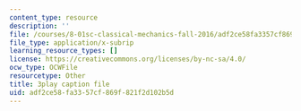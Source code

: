 ```yaml
---
content_type: resource
description: ''
file: /courses/8-01sc-classical-mechanics-fall-2016/adf2ce58fa3357cf869f821f2d102b5d_ZBlHexE8m6A.vtt
file_type: application/x-subrip
learning_resource_types: []
license: https://creativecommons.org/licenses/by-nc-sa/4.0/
ocw_type: OCWFile
resourcetype: Other
title: 3play caption file
uid: adf2ce58-fa33-57cf-869f-821f2d102b5d
---
```

